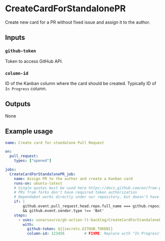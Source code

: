 # CreateCardForStandalonePR

Create new card for a PR without fixed issue and assign it to the author.

## Inputs

### `github-token`

Token to access GitHub API.

### `column-id`

ID of the Kanban column where the card should be created. Typically ID of `In Progress` column.

## Outputs

None

## Example usage

```yaml
name: Create card for standalone Pull Request

on:
  pull_request:
    types: ["opened"]

jobs:
  CreateCardForStandalonePR_job:
    name: Assign PR to the author and create a Kanban card
    runs-on: ubuntu-latest
    # Single quotes must be used here https://docs.github.com/en/free-pro-team@latest/actions/reference/context-and-expression-syntax-for-github-actions#literals
    # PRs from forks don't have required token authorization
    # Dependabot works directly under our repository, but doesn't have enough priviledges to create project card
    if: |
        github.event.pull_request.head.repo.full_name === github.repository
        && github.event.sender.type !== 'Bot'
    steps:
      - uses: sonarsource/gh-action-lt-backlog/CreateCardForStandalonePR@v1
        with:
          github-token: ${{secrets.GITHUB_TOKEN}}
          column-id: 123456         # FIXME: Replace with "In Progress" column ID
```